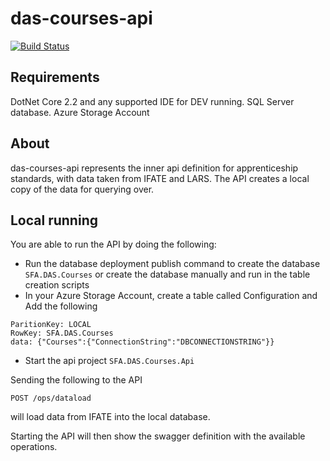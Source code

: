 # das-courses-api

[![Build Status](https://sfa-gov-uk.visualstudio.com/Digital%20Apprenticeship%20Service/_apis/build/status/das-courses-api?branchName=master)](https://sfa-gov-uk.visualstudio.com/Digital%20Apprenticeship%20Service/_build/latest?definitionId=2187&branchName=master)

## Requirements

DotNet Core 2.2 and any supported IDE for DEV running.
SQL Server database.
Azure Storage Account

## About

das-courses-api represents the inner api definition for apprenticeship standards, with data taken from IFATE and LARS. The API creates a local copy of the data for querying over.

## Local running

You are able to run the API by doing the following:

* Run the database deployment publish command to create the database ```SFA.DAS.Courses``` or create the database manually and run in the table creation scripts
* In your Azure Storage Account, create a table called Configuration and Add the following
```
ParitionKey: LOCAL
RowKey: SFA.DAS.Courses
data: {"Courses":{"ConnectionString":"DBCONNECTIONSTRING"}}
```
* Start the api project ```SFA.DAS.Courses.Api```

Sending the following to the API

```POST /ops/dataload```

will load data from IFATE into the local database.

Starting the API will then show the swagger definition with the available operations.